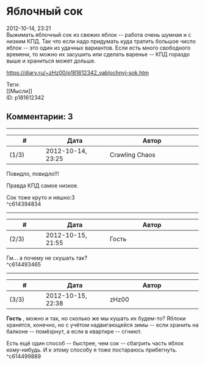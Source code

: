 Яблочный сок
============

  
2012-10-14, 23:21  
 Выжимать яблочный сок из свежих яблок -- работа очень шумная и с низким КПД. Так что если надо придумать куда тратить большое число яблок -- это один из удачных вариантов.  Если есть много свободного времени, то можно их засушить или сделать варенье -- КПД гораздо выше и храниться может дольше.    
  
<https://diary.ru/~zHz00/p181612342_yablochnyj-sok.htm>  
  
Теги:  
[[Мысли]]  
ID: p181612342  


Комментарии: 3
--------------

  


---



|         #         |              Дата              |                     Автор                     |           ID           |
| --- | --- | --- | --- |
| (1/3) | 2012-10-14, 23:25 | Crawling Chaos | c614394834 |

  
 Повидло, повидло!!!   
   
 Правда КПД самое низкое.   
   
 Сок тоже круто и няшно:3   
 ^c614394834

---



|         #         |              Дата              |                     Автор                     |           ID           |
| --- | --- | --- | --- |
| (2/3) | 2012-10-15, 21:55 | Гость | c614493465 |

  
 Гм... а почему не скушать так?   
 ^c614493465

---



|         #         |              Дата              |                     Автор                     |           ID           |
| --- | --- | --- | --- |
| (3/3) | 2012-10-15, 22:38 | zHz00 | c614499889 |

  
  **Гость**  , можно и так, но сколько же мы кушать их будем-то? Яблоки хранятся, конечно, но с учётом надвигающейся зимы -- если хранить на балконе -- помёзрнут, а если в квартире -- сгниют.   
   
 Есть ещё один способ -- быстрее, чем сок -- сбагрить часть яблок кому-нибудь. И к этому способу я тоже постараюсь прибегнуть.   
 ^c614499889